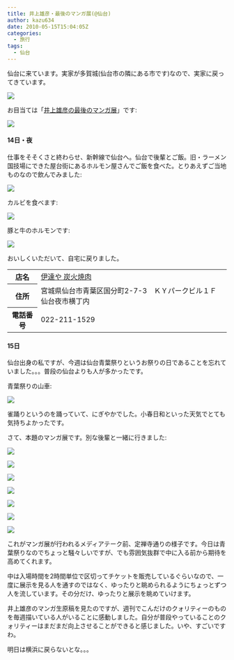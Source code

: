 ```yaml
---
title: 井上雄彦・最後のマンガ展(@仙台)
author: kazu634
date: 2010-05-15T15:04:05Z
categories:
  - 旅行
tags:
  - 仙台
---
```

<div class="section">
<p>
    仙台に来ています。実家が多賀城(仙台市の隣にある市です)なので、実家に戻ってきています。
</p>

<p>
<center>
</center>
</p>

<p>
<a href="http://flickr.com/photos/42332031@N02/4608737712/" onclick="__gaTracker('send', 'event', 'outbound-article', 'http://flickr.com/photos/42332031@N02/4608737712/', '');" title="仙台駅"><img src="http://farm2.static.flickr.com/1187/4608737712_c82fa81211.jpg" /></a>
</p></p>

<p>
    お目当ては「<a href="http://www.flow-er.co.jp/sendai/" onclick="__gaTracker('send', 'event', 'outbound-article', 'http://www.flow-er.co.jp/sendai/', '井上雄彦の最後のマンガ展');" target="_blank">井上雄彦の最後のマンガ展</a>」です:
</p>

<p>
<center>
</center>
</p>

<p>
<a href="http://www.flow-er.co.jp/sendai/" onclick="__gaTracker('send', 'event', 'outbound-article', 'http://www.flow-er.co.jp/sendai/', '');" title="井上雄彦・最後のマンガ展"><img src="http://farm2.static.flickr.com/1309/4608897390_5af79b78f9.jpg" /></a>
</p></p>

<h4>
    14日・夜
</h4>

<p>
    仕事をそそくさと終わらせ、新幹線で仙台へ。仙台で後輩とご飯。旧・ラーメン国技場にできた屋台街にあるホルモン屋さんでご飯を食べた。とりあえずご当地ものなので飲んでみました:
</p>

<p>
<center>
</center>
</p>

<p>
<a href="http://flickr.com/photos/42332031@N02/4608130259/" onclick="__gaTracker('send', 'event', 'outbound-article', 'http://flickr.com/photos/42332031@N02/4608130259/', '');" title="伊達政宗ビール"><img src="http://farm4.static.flickr.com/3082/4608130259_be456be9bd.jpg" /></a>
</p></p>

<p>
    カルビを食べます:
</p>

<p>
<center>
</center>
</p>

<p>
<a href="http://flickr.com/photos/42332031@N02/4608130523/" onclick="__gaTracker('send', 'event', 'outbound-article', 'http://flickr.com/photos/42332031@N02/4608130523/', '');" title="カルビ"><img src="http://farm5.static.flickr.com/4038/4608130523_5f2a823ed1.jpg" /></a>
</p></p>

<p>
    豚と牛のホルモンです:
</p>

<p>
<center>
</center>
</p>

<p>
<a href="http://flickr.com/photos/42332031@N02/4608738590/" onclick="__gaTracker('send', 'event', 'outbound-article', 'http://flickr.com/photos/42332031@N02/4608738590/', '');" title="豚と牛のホルモン"><img src="http://farm4.static.flickr.com/3331/4608738590_1477d01c59.jpg" /></a>
</p></p>

<p>
    おいしくいただいて、自宅に戻りました。
</p>

<table>
<tr>
<th>
        店名
</th>

<td>
<a href="http://www.doko.jp/search/shop/sc70862250/?vos=apidoko1" onclick="__gaTracker('send', 'event', 'outbound-article', 'http://www.doko.jp/search/shop/sc70862250/?vos=apidoko1', '伊達や 炭火焼肉');" target="_blank">伊達や 炭火焼肉</a>
</td>
</tr>

<tr>
<th>
        住所
</th>

<td>
        宮城県仙台市青葉区国分町2-7-3　ＫＹパークビル１Ｆ　仙台夜市横丁内
</td>
</tr>

<tr>
<th>
        電話番号
</th>

<td>
        022-211-1529
</td>
</tr>
</table>

<h4>
    15日
</h4>

<p>
    仙台出身の私ですが、今週は仙台青葉祭りというお祭りの日であることを忘れていました。。。普段の仙台よりも人が多かったです。
</p>

<p>
    青葉祭りの山車:
</p>

<p>
<center>
</center>
</p>

<p>
<a href="http://flickr.com/photos/42332031@N02/4608131099/" onclick="__gaTracker('send', 'event', 'outbound-article', 'http://flickr.com/photos/42332031@N02/4608131099/', '');" title="山車"><img src="http://farm4.static.flickr.com/3062/4608131099_6e83f2ec8f.jpg" /></a>
</p></p>

<p>
    雀踊りというのを踊っていて、にぎやかでした。小春日和といった天気でとても気持ちよかったです。
</p>

<p>
    さて、本題のマンガ展です。別な後輩と一緒に行きました:
</p>

<p>
<center>
</center>
</p>

<p>
<a href="http://flickr.com/photos/42332031@N02/4608739084/" onclick="__gaTracker('send', 'event', 'outbound-article', 'http://flickr.com/photos/42332031@N02/4608739084/', '');" title="井上雄彦の最後のマンガ展1"><img src="http://farm4.static.flickr.com/3378/4608739084_9310516973.jpg" /></a>
</p>

<p>
<a href="http://flickr.com/photos/42332031@N02/4608131621/" onclick="__gaTracker('send', 'event', 'outbound-article', 'http://flickr.com/photos/42332031@N02/4608131621/', '');" title="井上雄彦の最後のマンガ展2"><img src="http://farm5.static.flickr.com/4045/4608131621_ecd925498f.jpg" /></a>
</p>

<p>
<a href="http://flickr.com/photos/42332031@N02/4608739516/" onclick="__gaTracker('send', 'event', 'outbound-article', 'http://flickr.com/photos/42332031@N02/4608739516/', '');" title="井上雄彦の最後のマンガ展3"><img src="http://farm4.static.flickr.com/3592/4608739516_3aaa51b2b9.jpg" /></a>
</p>

<p>
<a href="http://flickr.com/photos/42332031@N02/4608739796/" onclick="__gaTracker('send', 'event', 'outbound-article', 'http://flickr.com/photos/42332031@N02/4608739796/', '');" title="井上雄彦の最後のマンガ展4"><img src="http://farm2.static.flickr.com/1260/4608739796_cd875e0abb.jpg" /></a>
</p>

<p>
<a href="http://flickr.com/photos/42332031@N02/4608740098/" onclick="__gaTracker('send', 'event', 'outbound-article', 'http://flickr.com/photos/42332031@N02/4608740098/', '');" title="井上雄彦の最後のマンガ展5"><img src="http://farm2.static.flickr.com/1113/4608740098_a29265cc1d.jpg" /></a>
</p>

<p>
<a href="http://flickr.com/photos/42332031@N02/4608740336/" onclick="__gaTracker('send', 'event', 'outbound-article', 'http://flickr.com/photos/42332031@N02/4608740336/', '');" title="井上雄彦の最後のマンガ展6"><img src="http://farm2.static.flickr.com/1153/4608740336_53d8174d49.jpg" /></a>
</p>

<p>
<a href="http://flickr.com/photos/42332031@N02/4608740634/" onclick="__gaTracker('send', 'event', 'outbound-article', 'http://flickr.com/photos/42332031@N02/4608740634/', '');" title="井上雄彦の最後のマンガ展7"><img src="http://farm4.static.flickr.com/3538/4608740634_cdb10327e5.jpg" /></a>
</p></p>

<p>
    これがマンガ展が行われるメディアテーク前、定禅寺通りの様子です。今日は青葉祭りなのでちょっと騒々しいですが、でも雰囲気抜群で中に入る前から期待を高めてくれます。
</p>

<p>
    中は入場時間を2時間単位で区切ってチケットを販売しているぐらいなので、一度に展示を見る人を通すのではなく、ゆったりと眺められるようにちょっとずつ人を流しています。その分だけ、ゆったりと展示を眺めていけます。
</p>

<p>
    井上雄彦のマンガ生原稿を見たのですが、週刊でこんだけのクォリティーのものを毎週描いている人がいることに感動しました。自分が普段やっていることのクォリティーはまだまだ向上させることができると感じました。いや、すごいですわ。
</p>

<p>
</p>

<p>
    明日は横浜に戻らないとな。。。
</p>
</div>
